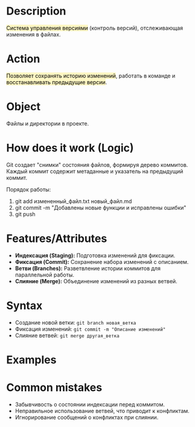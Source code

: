# Description
<mark style="background: #FFF3A3A6;">Система управления версиями</mark> (контроль версий), отслеживающая изменения в файлах.

# Action
<mark style="background: #FFF3A3A6;">Позволяет сохранять историю изменений</mark>, работать в команде и <mark style="background: #FFF3A3A6;">восстанавливать предыдущие версии</mark>.

# Object
Файлы и директории в проекте.
# How does it work (Logic)
Git создает "снимки" состояния файлов, формируя дерево коммитов. Каждый коммит содержит метаданные и указатель на предыдущий коммит.

Порядок работы:
1. git add измененный_файл.txt новый_файл.md
2. git commit -m "Добавлены новые функции и исправлены ошибки"
3. git push
# Features/Attributes
- **Индексация (Staging):** Подготовка изменений для фиксации.
- **Фиксация (Commit):** Сохранение набора изменений с описанием.
- **Ветви (Branches):** Разветвление истории коммитов для параллельной работы.
- **Слияние (Merge):** Объединение изменений из разных ветвей.

# Syntax
- Создание новой ветки: `git branch новая_ветка`
- Фиксация изменений: `git commit -m "Описание изменений"`
- Слияние ветвей: `git merge другая_ветка`
# Examples

# Common mistakes
- Забывчивость о состоянии индексации перед коммитом.
- Неправильное использование ветвей, что приводит к конфликтам.
- Игнорирование сообщений о конфликтах при слиянии.